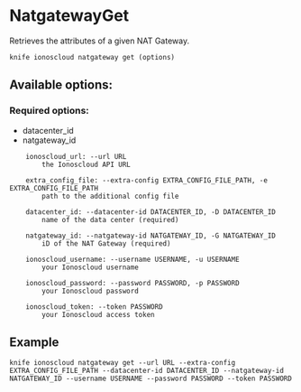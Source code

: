 # NatgatewayGet

Retrieves the attributes of a given NAT Gateway.

```text
knife ionoscloud natgateway get (options)
```

## Available options:

### Required options:

* datacenter\_id
* natgateway\_id

```text
    ionoscloud_url: --url URL
        the Ionoscloud API URL

    extra_config_file: --extra-config EXTRA_CONFIG_FILE_PATH, -e EXTRA_CONFIG_FILE_PATH
        path to the additional config file

    datacenter_id: --datacenter-id DATACENTER_ID, -D DATACENTER_ID
        name of the data center (required)

    natgateway_id: --natgateway-id NATGATEWAY_ID, -G NATGATEWAY_ID
        iD of the NAT Gateway (required)

    ionoscloud_username: --username USERNAME, -u USERNAME
        your Ionoscloud username

    ionoscloud_password: --password PASSWORD, -p PASSWORD
        your Ionoscloud password

    ionoscloud_token: --token PASSWORD
        your Ionoscloud access token

```
## Example

```text
knife ionoscloud natgateway get --url URL --extra-config EXTRA_CONFIG_FILE_PATH --datacenter-id DATACENTER_ID --natgateway-id NATGATEWAY_ID --username USERNAME --password PASSWORD --token PASSWORD
```
